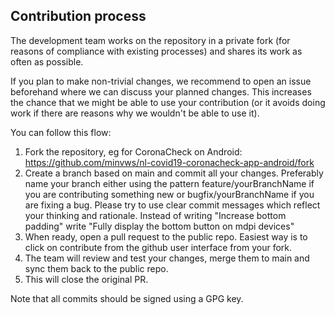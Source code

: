 ## Contribution process

The development team works on the repository in a private fork (for reasons of compliance with existing processes) and shares its work as often as possible.

If you plan to make non-trivial changes, we recommend to open an issue beforehand where we can discuss your planned changes.
This increases the chance that we might be able to use your contribution (or it avoids doing work if there are reasons why we wouldn't be able to use it).

You can follow this flow:
1. Fork the repository, eg for CoronaCheck on Android: https://github.com/minvws/nl-covid19-coronacheck-app-android/fork
2. Create a branch based on main and commit all your changes. Preferably name your branch either using the pattern
   feature/yourBranchName if you are contributing something new or bugfix/yourBranchName if you are fixing a bug.
   Please try to use clear commit messages which reflect your thinking and rationale.
   Instead of writing "Increase bottom padding" write "Fully display the bottom button on mdpi devices"
3. When ready, open a pull request to the public repo.
   Easiest way is to click on contribute from the github user interface from your fork.
4. The team will review and test your changes, merge them to main and sync them back to the public repo. 
5. This will close the original PR.

Note that all commits should be signed using a GPG key.
